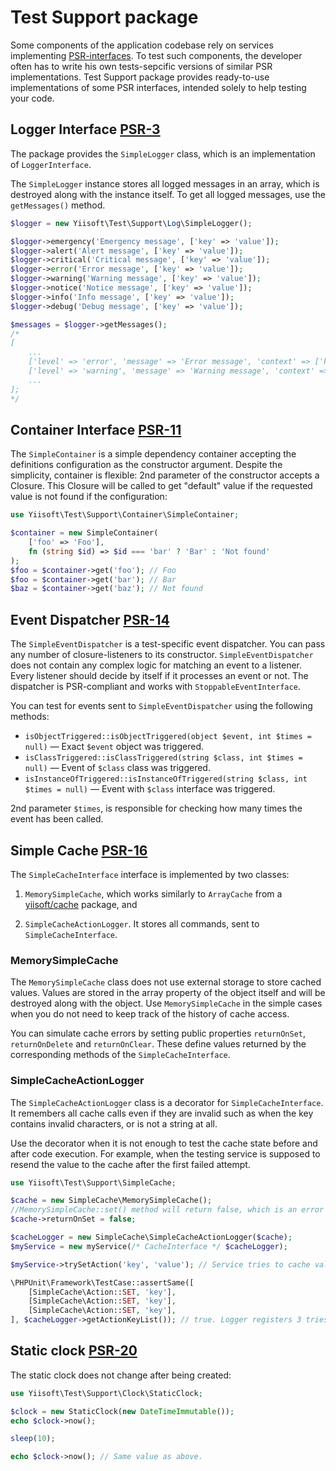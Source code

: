 # Test Support package

Some components of the application codebase rely on services implementing [PSR-interfaces](https://www.php-fig.org/psr/).
To test such components, the developer often has to write his own tests-sepcific versions of similar PSR implementations.
Test Support package provides ready-to-use implementations of some PSR interfaces, intended solely to help testing your code.

## Logger Interface [PSR-3](https://github.com/php-fig/log)

The package provides the `SimpleLogger` class, which is an implementation of `LoggerInterface`.

The `SimpleLogger` instance stores all logged messages in an array, which is destroyed along with the instance itself.
To get all logged messages, use the `getMessages()` method.

```php
$logger = new Yiisoft\Test\Support\Log\SimpleLogger();

$logger->emergency('Emergency message', ['key' => 'value']);
$logger->alert('Alert message', ['key' => 'value']);
$logger->critical('Critical message', ['key' => 'value']);
$logger->error('Error message', ['key' => 'value']);
$logger->warning('Warning message', ['key' => 'value']);
$logger->notice('Notice message', ['key' => 'value']);
$logger->info('Info message', ['key' => 'value']);
$logger->debug('Debug message', ['key' => 'value']);

$messages = $logger->getMessages();
/*
[
    ...
    ['level' => 'error', 'message' => 'Error message', 'context' => ['key' => 'value']];
    ['level' => 'warning', 'message' => 'Warning message', 'context' => ['key' => 'value']];
    ...
];
*/
```

## Container Interface [PSR-11](https://github.com/php-fig/container)

The `SimpleContainer` is a simple dependency container accepting the definitions configuration as the constructor argument. Despite the simplicity, container is flexible: 2nd parameter of the constructor accepts a Closure.
This Closure will be called to get "default" value if the requested value is not found if the configuration:

```php
use Yiisoft\Test\Support\Container\SimpleContainer;

$container = new SimpleContainer(
    ['foo' => 'Foo'],
    fn (string $id) => $id === 'bar' ? 'Bar' : 'Not found'
);
$foo = $container->get('foo'); // Foo
$foo = $container->get('bar'); // Bar
$baz = $container->get('baz'); // Not found
```

## Event Dispatcher [PSR-14](https://github.com/php-fig/event-dispatcher)

The `SimpleEventDispatcher` is a test-specific event dispatcher. You can pass any number of closure-listeners to its constructor. `SimpleEventDispatcher` does not contain any complex logic for matching an event to a listener. Every listener should decide by itself if it processes an event or not. The dispatcher is PSR-compliant and works with `StoppableEventInterface`.

You can test for events sent to `SimpleEventDispatcher` using the following methods:

- `isObjectTriggered::isObjectTriggered(object $event, int $times = null)` — Exact `$event` object was triggered.
- `isClassTriggered::isClassTriggered(string $class, int $times = null)` — Event of `$class` class was triggered.
- `isInstanceOfTriggered::isInstanceOfTriggered(string $class, int $times = null)` — Event with `$class` interface was triggered.

2nd parameter `$times`, is responsible for checking how many times the event has been called.

## Simple Cache [PSR-16](https://github.com/php-fig/simple-cache)

The `SimpleCacheInterface` interface is implemented by two classes:

1. `MemorySimpleCache`, which works similarly to `ArrayCache` from a
[yiisoft/cache](https://github.com/yiisoft/cache) package, and

2. `SimpleCacheActionLogger`. It stores all commands, sent to `SimpleCacheInterface`.

### MemorySimpleCache

The `MemorySimpleCache` class does not use external storage to store cached values.
Values are stored in the array property of the object itself and will be destroyed along with the object.
Use `MemorySimpleCache` in the simple cases when you do not need to keep track of the history of cache access.

You can simulate cache errors by setting public properties `returnOnSet`, `returnOnDelete` and `returnOnClear`. These define values returned by the corresponding methods of the `SimpleCacheInterface`.

### SimpleCacheActionLogger

The `SimpleCacheActionLogger` class is a decorator for `SimpleCacheInterface`. It remembers all cache calls even if they are invalid such as when the key contains invalid characters, or is not a string at all.

Use the decorator when it is not enough to test the cache state before and after code execution.
For example, when the testing service is supposed to resend the value to the cache after the first failed attempt.

```php
use Yiisoft\Test\Support\SimpleCache;

$cache = new SimpleCache\MemorySimpleCache();
//MemorySimpleCache::set() method will return false, which is an error according to PSR
$cache->returnOnSet = false;

$cacheLogger = new SimpleCache\SimpleCacheActionLogger($cache);
$myService = new myService(/* CacheInterface */ $cacheLogger);

$myService->trySetAction('key', 'value'); // Service tries to cache value 3 times

\PHPUnit\Framework\TestCase::assertSame([
    [SimpleCache\Action::SET, 'key'],
    [SimpleCache\Action::SET, 'key'],
    [SimpleCache\Action::SET, 'key'],
], $cacheLogger->getActionKeyList()); // true. Logger registers 3 tries to set cache
```

## Static clock [PSR-20](https://www.php-fig.org/psr/psr-20/)

The static clock does not change after being created:

```php
use Yiisoft\Test\Support\Clock\StaticClock;

$clock = new StaticClock(new DateTimeImmutable());
echo $clock->now();

sleep(10);

echo $clock->now(); // Same value as above.
```
